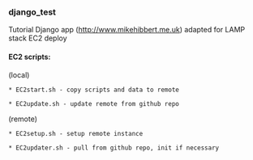### django_test

Tutorial Django app (http://www.mikehibbert.me.uk) adapted for LAMP stack EC2 deploy

#### EC2 scripts:

(local)

	* EC2start.sh - copy scripts and data to remote

	* EC2update.sh - update remote from github repo

(remote)

	* EC2setup.sh - setup remote instance

	* EC2updater.sh - pull from github repo, init if necessary


